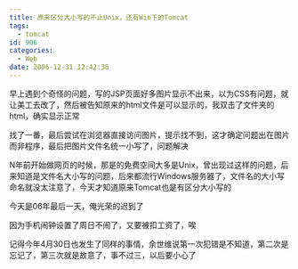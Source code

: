 ```yaml
---
title: 原来区分大小写的不止Unix，还有Win下的Tomcat
tags:
  - tomcat
id: 906
categories:
  - Web
date: 2006-12-31 12:42:38
---
```


早上遇到个奇怪的问题，写的JSP页面好多图片显示不出来，以为CSS有问题，就让美工去改了，然后被告知原来的html文件是可以显示的，我双击了文件夹的html，确实显示正常

找了一番，最后尝试在浏览器直接访问图片，提示找不到，这才确定问题出在图片而非程序，最后把图片文件名统一小写了，问题解决

N年前开始做网页的时候，那是的免费空间大多是Unix，曾出现过这样的问题，后来知道是文件名大小写的问题，后来都流行Windows服务器了，文件名的大小写命名就没太注意了，今天才知道原来Tomcat也是有区分大小写的

今天是06年最后一天，俺光荣的迟到了

因为手机闹钟设置了周日不闹了，又要被扣工资了，唉

记得今年4月30日也发生了同样的事情，余世维说第一次犯错是不知道，第二次是忘记了，第三次就是故意了，事不过三，以后要小心了
